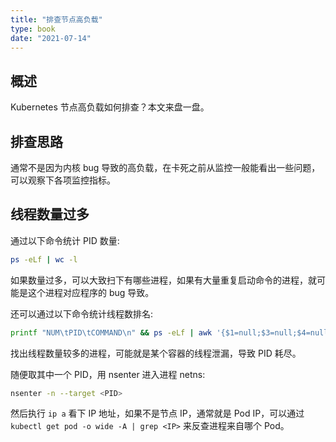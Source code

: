 ```yaml
---
title: "排查节点高负载"
type: book
date: "2021-07-14"
---
```


## 概述

Kubernetes 节点高负载如何排查？本文来盘一盘。

## 排查思路

通常不是因为内核 bug 导致的高负载，在卡死之前从监控一般能看出一些问题，可以观察下各项监控指标。

## 线程数量过多

通过以下命令统计 PID 数量:

```bash
ps -eLf | wc -l
```

如果数量过多，可以大致扫下有哪些进程，如果有大量重复启动命令的进程，就可能是这个进程对应程序的 bug 导致。

还可以通过以下命令统计线程数排名:

```bash
printf "NUM\tPID\tCOMMAND\n" && ps -eLf | awk '{$1=null;$3=null;$4=null;$5=null;$6=null;$7=null;$8=null;$9=null;print}' | sort |uniq -c |sort -rn | head -10
```

找出线程数量较多的进程，可能就是某个容器的线程泄漏，导致 PID 耗尽。

随便取其中一个 PID，用 nsenter 进入进程 netns:

```bash
nsenter -n --target <PID>
```

然后执行 `ip a` 看下 IP 地址，如果不是节点 IP，通常就是 Pod IP，可以通过 `kubectl get pod -o wide -A | grep <IP>` 来反查进程来自哪个 Pod。